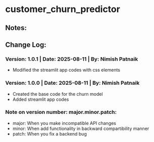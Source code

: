 # customer_churn_predictor

## Notes:


## Change Log:
### Version: 1.0.1 | Date: 2025-08-11 | By: Nimish Patnaik
* Modified the streamlit app codes with css elements
### Version: 1.0.0 | Date: 2025-08-11 | By: Nimish Patnaik
* Created the base code for the churn model
* Added streamlit app codes

### Note on version number: major.minor.patch:
* major: When you make incompatible API changes
* minor: When add functionality in backward compartibility manner
* patch: When you fix a backend bug